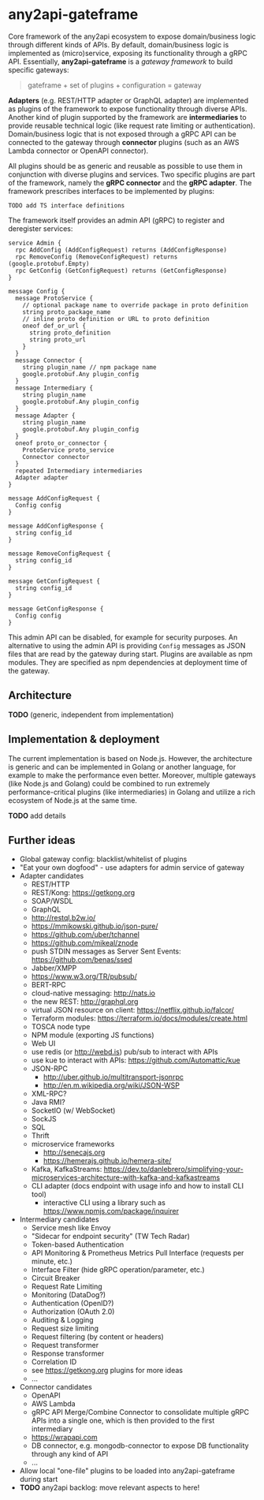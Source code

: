 # any2api-gateframe

Core framework of the any2api ecosystem to expose domain/business logic through different kinds of APIs.
By default, domain/business logic is implemented as (micro)service, exposing its functionality through a gRPC API.
Essentially, **any2api-gateframe** is a *gateway framework* to build specific gateways:

> gateframe + set of plugins + configuration = gateway

**Adapters** (e.g. REST/HTTP adapter or GraphQL adapter) are implemented as plugins of the framework to expose functionality through diverse APIs.
Another kind of plugin supported by the framework are **intermediaries** to provide reusable technical logic (like request rate limiting or authentication).
Domain/business logic that is not exposed through a gRPC API can be connected to the gateway through **connector** plugins (such as an AWS Lambda connector or OpenAPI connector).

All plugins should be as generic and reusable as possible to use them in conjunction with diverse plugins and services.
Two specific plugins are part of the framework, namely the **gRPC connector** and the **gRPC adapter**.
The framework prescribes interfaces to be implemented by plugins:

```
TODO add TS interface definitions
```

The framework itself provides an admin API (gRPC) to register and deregister services:

```
service Admin {
  rpc AddConfig (AddConfigRequest) returns (AddConfigResponse)
  rpc RemoveConfig (RemoveConfigRequest) returns (google.protobuf.Empty)
  rpc GetConfig (GetConfigRequest) returns (GetConfigResponse)
}

message Config {
  message ProtoService {
    // optional package name to override package in proto definition
    string proto_package_name
    // inline proto definition or URL to proto definition
    oneof def_or_url {
      string proto_definition
      string proto_url
    }
  }
  message Connector {
    string plugin_name // npm package name
    google.protobuf.Any plugin_config
  }
  message Intermediary {
    string plugin_name
    google.protobuf.Any plugin_config
  }
  message Adapter {
    string plugin_name
    google.protobuf.Any plugin_config
  }
  oneof proto_or_connector {
    ProtoService proto_service
    Connector connector
  }
  repeated Intermediary intermediaries
  Adapter adapter
}

message AddConfigRequest {
  Config config
}

message AddConfigResponse {
  string config_id
}

message RemoveConfigRequest {
  string config_id
}

message GetConfigRequest {
  string config_id
}

message GetConfigResponse {
  Config config
}
```

This admin API can be disabled, for example for security purposes.
An alternative to using the admin API is providing `Config` messages as JSON files that are read by the gateway during start.
Plugins are available as npm modules.
They are specified as npm dependencies at deployment time of the gateway.



## Architecture

**TODO** (generic, independent from implementation)



## Implementation & deployment

The current implementation is based on Node.js.
However, the architecture is generic and can be implemented in Golang or another language, for example to make the performance even better.
Moreover, multiple gateways (like Node.js and Golang) could be combined to run extremely performance-critical plugins (like intermediaries) in Golang and utilize a rich ecosystem of Node.js at the same time.

**TODO** add details



## Further ideas

* Global gateway config: blacklist/whitelist of plugins
* "Eat your own dogfood" - use adapters for admin service of gateway
* Adapter candidates
  * REST/HTTP
  * REST/Kong: https://getkong.org
  * SOAP/WSDL
  * GraphQL
  * http://restql.b2w.io/
  * https://mmikowski.github.io/json-pure/
  * https://github.com/uber/tchannel
  * https://github.com/mikeal/znode
  * push STDIN messages as Server Sent Events: https://github.com/benas/ssed
  * Jabber/XMPP
  * https://www.w3.org/TR/pubsub/
  * BERT-RPC
  * cloud-native messaging: http://nats.io
  * the new REST: http://graphql.org
  * virtual JSON resource on client: https://netflix.github.io/falcor/
  * Terraform modules: https://terraform.io/docs/modules/create.html
  * TOSCA node type
  * NPM module (exporting JS functions)
  * Web UI
  * use redis (or http://webd.is) pub/sub to interact with APIs
  * use kue to interact with APIs: https://github.com/Automattic/kue
  * JSON-RPC
    * http://uber.github.io/multitransport-jsonrpc
    * http://en.m.wikipedia.org/wiki/JSON-WSP
  * XML-RPC?
  * Java RMI?
  * SocketIO (w/ WebSocket)
  * SockJS
  * SQL
  * Thrift
  * microservice frameworks
    * http://senecajs.org
    * https://hemerajs.github.io/hemera-site/
  * Kafka, KafkaStreams: https://dev.to/danlebrero/simplifying-your-microservices-architecture-with-kafka-and-kafkastreams
  * CLI adapter (docs endpoint with usage info and how to install CLI tool)
    * interactive CLI using a library such as https://www.npmjs.com/package/inquirer
* Intermediary candidates
  * Service mesh like Envoy
  * "Sidecar for endpoint security" (TW Tech Radar)
  * Token-based Authentication
  * API Monitoring & Prometheus Metrics Pull Interface (requests per minute, etc.)
  * Interface Filter (hide gRPC operation/parameter, etc.)
  * Circuit Breaker
  * Request Rate Limiting
  * Monitoring (DataDog?)
  * Authentication (OpenID?)
  * Authorization (OAuth 2.0)
  * Auditing & Logging
  * Request size limiting
  * Request filtering (by content or headers)
  * Request transformer
  * Response transformer
  * Correlation ID
  * see https://getkong.org plugins for more ideas
  * ...
* Connector candidates
  * OpenAPI
  * AWS Lambda
  * gRPC API Merge/Combine Connector to consolidate multiple gRPC APIs into a single one, which is then provided to the first intermediary
  * https://wrapapi.com
  * DB connector, e.g. mongodb-connector to expose DB functionality through any kind of API
  * ...
* Allow local "one-file" plugins to be loaded into any2api-gateframe during start
* **TODO** any2api backlog: move relevant aspects to here!
